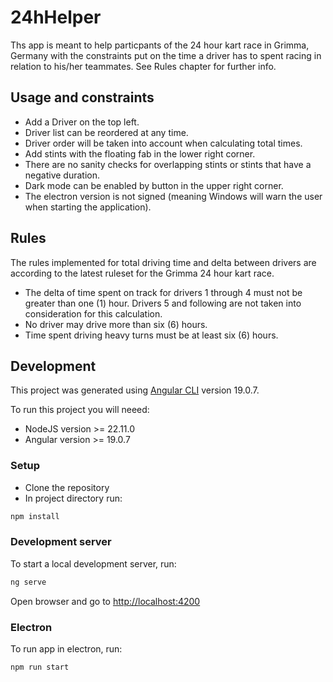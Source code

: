 # 24hHelper

Ths app is meant to help particpants of the 24 hour kart race in Grimma, Germany with the constraints put on the time a driver has to spent racing in relation to his/her teammates. See Rules chapter for further info.

## Usage and constraints

- Add a Driver on the top left.
- Driver list can be reordered at any time.
- Driver order will be taken into account when calculating total times.
- Add stints with the floating fab in the lower right corner.
- There are no sanity checks for overlapping stints or stints that have a negative duration.
- Dark mode can be enabled by button in the upper right corner.
- The electron version is not signed (meaning Windows will warn the user when starting the application). 

## Rules
The rules implemented for total driving time and delta between drivers are according to the latest ruleset for the Grimma 24 hour kart race. 

- The delta of time spent on track for drivers 1 through 4 must not be greater than one (1) hour. Drivers 5 and following are not taken into consideration for this calculation.
- No driver may drive more than six (6) hours.
- Time spent driving heavy turns must be at least six (6) hours.

## Development

This project was generated using [Angular CLI](https://github.com/angular/angular-cli) version 19.0.7.

To run this project you will neeed: 
- NodeJS version >= 22.11.0
- Angular version >= 19.0.7


### Setup

- Clone the repository
- In project directory run:

```bash
npm install
```

### Development server

To start a local development server, run:

```bash
ng serve
```

Open browser and go to [http://localhost:4200](http://localhost:4200)

### Electron 

To run app in electron, run: 

```bash
npm run start
```
